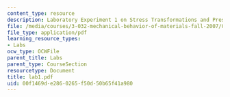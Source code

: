 ```yaml
---
content_type: resource
description: Laboratory Experiment 1 on Stress Transformations and Pressure Vessels.
file: /media/courses/3-032-mechanical-behavior-of-materials-fall-2007/00f1469de2860265f50d50b65f41a980_lab1.pdf
file_type: application/pdf
learning_resource_types:
- Labs
ocw_type: OCWFile
parent_title: Labs
parent_type: CourseSection
resourcetype: Document
title: lab1.pdf
uid: 00f1469d-e286-0265-f50d-50b65f41a980
---
```

